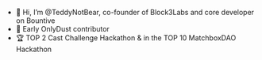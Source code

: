 - 👋 Hi, I’m @TeddyNotBear, co-founder of Block3Labs and core developer on Bountive
- 💼 Early OnlyDust contributor
- 🏆 TOP 2 Cast Challenge Hackathon & in the TOP 10 MatchboxDAO Hackathon
